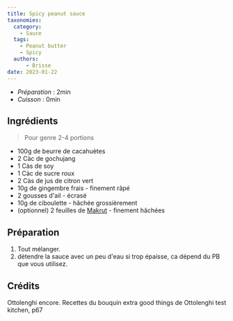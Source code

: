 ```yaml
---
title: Spicy peanut sauce
taxonomies:
  category:
    - Sauce
  tags:
    - Peanut butter
    - Spicy
  authors:
      - Brisse
date: 2023-01-22
---
```

- *Préparation* : 2min
- *Cuisson* : 0min

## Ingrédients
> Pour genre 2-4 portions

- 100g de beurre de cacahuètes
- 2 Càc de gochujang
- 1 Càs de soy
- 1 Càc de sucre roux
- 2 Càs de jus de citron vert
- 10g de gingembre frais - finement râpé
- 2 gousses d'ail - écrasé
- 10g de ciboulette - hâchée grossièrement
- (optionnel) 2 feuilles de [Makrut](https://letmegooglethat.com/?q=makrut+lime) - finement hâchées

## Préparation

1. Tout mélanger.
2. détendre la sauce avec un peu d'eau si trop épaisse, ca dépend du PB que vous utilisez.

## Crédits
Ottolenghi encore. Recettes du bouquin extra good things de Ottolenghi test kitchen, p67
